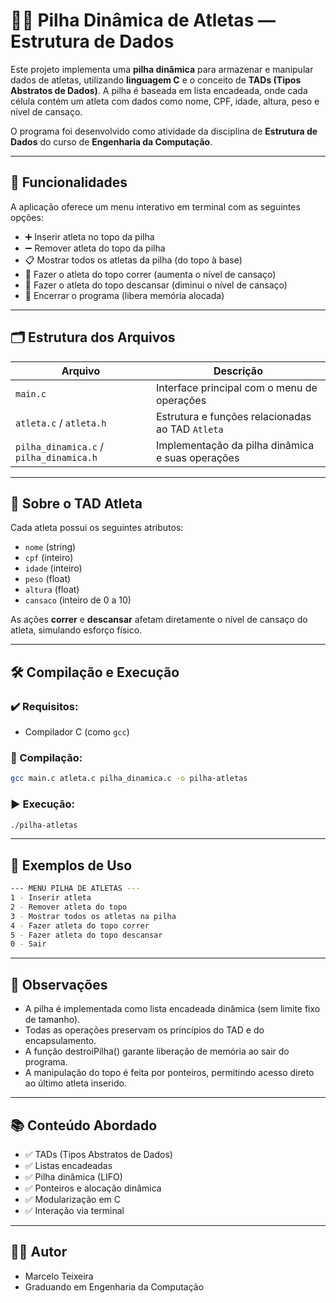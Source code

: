 # 🏋️‍♂️ Pilha Dinâmica de Atletas — Estrutura de Dados

Este projeto implementa uma **pilha dinâmica** para armazenar e manipular dados de atletas, utilizando **linguagem C** e o conceito de **TADs (Tipos Abstratos de Dados)**. A pilha é baseada em lista encadeada, onde cada célula contém um atleta com dados como nome, CPF, idade, altura, peso e nível de cansaço.

O programa foi desenvolvido como atividade da disciplina de **Estrutura de Dados** do curso de **Engenharia da Computação**.

---

## 🔧 Funcionalidades

A aplicação oferece um menu interativo em terminal com as seguintes opções:

- ➕ Inserir atleta no topo da pilha
- ➖ Remover atleta do topo da pilha
- 📋 Mostrar todos os atletas da pilha (do topo à base)
- 🏃 Fazer o atleta do topo correr (aumenta o nível de cansaço)
- 🛌 Fazer o atleta do topo descansar (diminui o nível de cansaço)
- 🚪 Encerrar o programa (libera memória alocada)

---

## 🗂️ Estrutura dos Arquivos

| Arquivo               | Descrição                                                                 |
|-----------------------|---------------------------------------------------------------------------|
| `main.c`              | Interface principal com o menu de operações                              |
| `atleta.c` / `atleta.h`         | Estrutura e funções relacionadas ao TAD `Atleta`                         |
| `pilha_dinamica.c` / `pilha_dinamica.h` | Implementação da pilha dinâmica e suas operações                         |

---

## 🧬 Sobre o TAD Atleta

Cada atleta possui os seguintes atributos:

- `nome` (string)
- `cpf` (inteiro)
- `idade` (inteiro)
- `peso` (float)
- `altura` (float)
- `cansaco` (inteiro de 0 a 10)

As ações **correr** e **descansar** afetam diretamente o nível de cansaço do atleta, simulando esforço físico.

---

## 🛠️ Compilação e Execução

### ✔️ Requisitos:
- Compilador C (como `gcc`)

### 🔧 Compilação:
```bash
gcc main.c atleta.c pilha_dinamica.c -o pilha-atletas
```
### ▶️ Execução:
```bash
./pilha-atletas
```
---

## 🧠 Exemplos de Uso

```bash
--- MENU PILHA DE ATLETAS ---
1 - Inserir atleta
2 - Remover atleta do topo
3 - Mostrar todos os atletas na pilha
4 - Fazer atleta do topo correr
5 - Fazer atleta do topo descansar
0 - Sair
```
---
## 📌 Observações

- A pilha é implementada como lista encadeada dinâmica (sem limite fixo de tamanho).
- Todas as operações preservam os princípios do TAD e do encapsulamento.
- A função destroiPilha() garante liberação de memória ao sair do programa.
- A manipulação do topo é feita por ponteiros, permitindo acesso direto ao último atleta inserido.
---

## 📚 Conteúdo Abordado
- ✅ TADs (Tipos Abstratos de Dados)
- ✅ Listas encadeadas
- ✅ Pilha dinâmica (LIFO)
- ✅ Ponteiros e alocação dinâmica
- ✅ Modularização em C
- ✅ Interação via terminal
---

## 👨‍💻 Autor
- Marcelo Teixeira
- Graduando em Engenharia da Computação